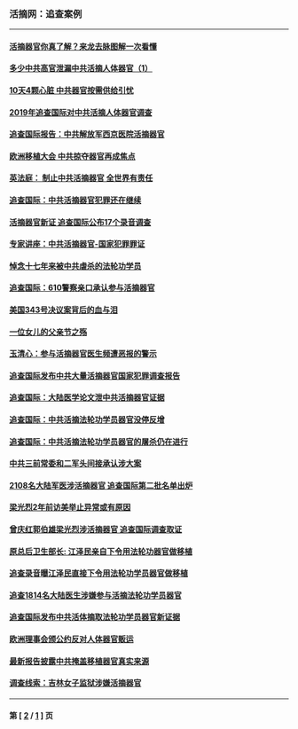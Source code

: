 ### 活摘网：追查案例
---
#### [活摘器官你真了解？来龙去脉图解一次看懂](../../pages/nf5880/n13013820.md?10210430) 
#### [多少中共高官泄漏中共活摘人体器官（1）](../../pages/nf5880/n12671234.md?10210430) 
#### [10天4颗心脏 中共器官按需供给引忧](../../pages/nf5880/n12326366.md?10210430) 
#### [2019年追查国际对中共活摘人体器官调查](../../pages/nf5880/n11917733.md?10210430) 
#### [追查国际报告：中共解放军西京医院活摘器官](../../pages/nf5880/n11838359.md?10210430) 
#### [欧洲移植大会 中共掠夺器官再成焦点](../../pages/nf5880/n11538883.md?10210430) 
#### [英法庭： 制止中共活摘器官 全世界有责任](../../pages/nf5880/n11330691.md?10210430) 
#### [追查国际：中共活摘器官犯罪还在继续](../../pages/nf5880/n11218301.md?10210430) 
#### [活摘器官新证 追查国际公布17个录音调查](../../pages/nf5880/n10897744.md?10210430) 
#### [专家讲座：中共活摘器官-国家犯罪罪证](../../pages/nf5880/n8828153.md?10210430) 
#### [悼念十七年来被中共虐杀的法轮功学员](../../pages/nf5880/n8124823.md?10210430) 
#### [追查国际：610警察亲口承认参与活摘器官](../../pages/nf5880/n8109067.md?10210430) 
#### [美国343号决议案背后的血与泪](../../pages/nf5880/n8020684.md?10210430) 
#### [一位女儿的父亲节之殇](../../pages/nf5880/n8014122.md?10210430) 
#### [玉清心：参与活摘器官医生频遭恶报的警示](../../pages/nf5880/n4637546.md?10210430) 
#### [追查国际发布中共大量活摘器官国家犯罪调查报告](../../pages/nf5880/n4613428.md?10210430) 
#### [追查国际：大陆医学论文泄中共活摘器官证据](../../pages/nf5880/n4608794.md?10210430) 
#### [追查国际：中共活摘法轮功学员器官没停反增](../../pages/nf5880/n4584075.md?10210430) 
#### [追查国际：中共活摘法轮功学员器官的屠杀仍在进行](../../pages/nf5880/n4299154.md?10210430) 
#### [中共三前常委和二军头间接承认涉大案](../../pages/nf5880/n4286244.md?10210430) 
#### [2108名大陆军医涉活摘器官 追查国际第二批名单出炉](../../pages/nf5880/n4284769.md?10210430) 
#### [梁光烈2年前访美举止异常或有原因](../../pages/nf5880/n4279686.md?10210430) 
#### [曾庆红郭伯雄梁光烈涉活摘器官 追查国际调查取证](../../pages/nf5880/n4278462.md?10210430) 
#### [原总后卫生部长: 江泽民亲自下令用法轮功器官做移植](../../pages/nf5880/n4263864.md?10210430) 
#### [追查录音曝江泽民直接下令用法轮功学员器官做移植](../../pages/nf5880/n4261268.md?10210430) 
#### [追查1814名大陆医生涉嫌参与活摘法轮功学员器官](../../pages/nf5880/n4259055.md?10210430) 
#### [追查国际发布中共活体摘取法轮功学员器官新证据](../../pages/nf5880/n4258255.md?10210430) 
#### [欧洲理事会颁公约反对人体器官贩运](../../pages/nf5880/n4206955.md?10210430) 
#### [最新报告披露中共掩盖移植器官真实来源](../../pages/nf5880/n4140084.md?10210430) 
#### [调查线索：吉林女子监狱涉嫌活摘器官](../../pages/nf5880/n4044366.md?10210430) 

---
#### 第 [ [2](./2.md?10210430) / [1](./1.md?10210430) ] 页
